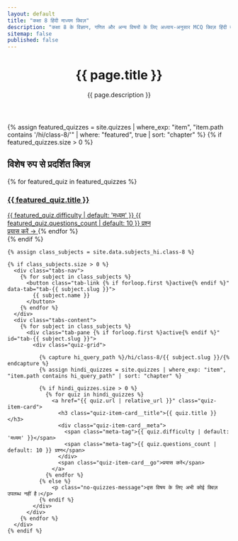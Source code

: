 ```yaml
---
layout: default
title: "कक्षा 8 हिंदी माध्यम क्विज़"
description: "कक्षा 8 के विज्ञान, गणित और अन्य विषयों के लिए अध्याय-अनुसार MCQ क्विज़ हिंदी में प्राप्त करें।"
sitemap: false
published: false 
---
```

<div class="dashboard-wrapper">
  <header class="dashboard-header">
    <div>
      <h1 class="dashboard-title">{{ page.title }}</h1>
      <p class="dashboard-description">{{ page.description }}</p>
    </div>
  </header>

  {% assign featured_quizzes = site.quizzes | where_exp: "item", "item.path contains '/hi/class-8/'" | where: "featured", true | sort: "chapter" %}
  {% if featured_quizzes.size > 0 %}
  <section class="featured-carousel">
    <h2 class="carousel-title">विशेष रुप से प्रदर्शित क्विज़</h2>
    <div class="carousel-track">
      {% for featured_quiz in featured_quizzes %}
        <a href="{{ featured_quiz.url | relative_url }}" class="featured-card-small">
          <div class="card-content">
            <h3 class="card-title">{{ featured_quiz.title }}</h3>
            <div class="card-meta">
              <span class="meta-tag">{{ featured_quiz.difficulty | default: 'मध्यम' }}</span>
              <span class="meta-tag">{{ featured_quiz.questions_count | default: 10 }} प्रश्न</span>
            </div>
          </div>
          <span class="card-go">प्रयास करें →</span>
        </a>
      {% endfor %}
    </div>
  </section>
  {% endif %}

  <main class="dashboard-main">
    
    {% assign class_subjects = site.data.subjects_hi.class-8 %}
    
    {% if class_subjects.size > 0 %}
      <div class="tabs-nav">
        {% for subject in class_subjects %}
          <button class="tab-link {% if forloop.first %}active{% endif %}" data-tab="tab-{{ subject.slug }}">
            {{ subject.name }}
          </button>
        {% endfor %}
      </div>
      <div class="tabs-content">
        {% for subject in class_subjects %}
          <div class="tab-pane {% if forloop.first %}active{% endif %}" id="tab-{{ subject.slug }}">
            <div class="quiz-grid">
              
              {% capture hi_query_path %}/hi/class-8/{{ subject.slug }}/{% endcapture %}
              {% assign hindi_quizzes = site.quizzes | where_exp: "item", "item.path contains hi_query_path" | sort: "chapter" %}
              
              {% if hindi_quizzes.size > 0 %}
                {% for quiz in hindi_quizzes %}
                  <a href="{{ quiz.url | relative_url }}" class="quiz-item-card">
                    <h3 class="quiz-item-card__title">{{ quiz.title }}</h3>
                    <div class="quiz-item-card__meta">
                      <span class="meta-tag">{{ quiz.difficulty | default: 'मध्यम' }}</span>
                      <span class="meta-tag">{{ quiz.questions_count | default: 10 }} प्रश्न</span>
                    </div>
                    <span class="quiz-item-card__go">प्रयास करें</span>
                  </a>
                {% endfor %}
              {% else %}
                  <p class="no-quizzes-message">इस विषय के लिए अभी कोई क्विज़ उपलब्ध नहीं है।</p>
              {% endif %}
            </div>
          </div>
        {% endfor %}
      </div>
    {% endif %}
  </main>
</div>